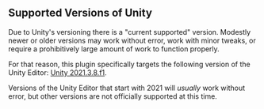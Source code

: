 ## Supported Versions of Unity
Due to Unity's versioning there is a "current supported" version. Modestly newer or older versions may work without error, work with minor tweaks, or require a prohibitively large amount of work to function properly.

For that reason, this plugin specifically targets the following version of the Unity Editor: [Unity 2021.3.8.f1](https://unity.com/releases/editor/whats-new/2021.3.8).

Versions of the Unity Editor that start with 2021 will _usually_ work without error, but other versions are not officially supported at this time.